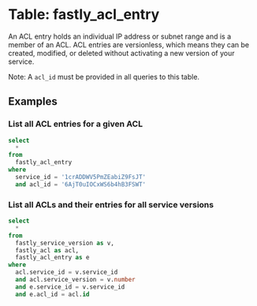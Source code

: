 # Table: fastly_acl_entry

An ACL entry holds an individual IP address or subnet range and is a member of an ACL. ACL entries are versionless, which means they can be created, modified, or deleted without activating a new version of your service.

Note: A `acl_id` must be provided in all queries to this table.

## Examples

### List all ACL entries for a given ACL

```sql
select
  *
from
  fastly_acl_entry
where
  service_id = '1crADDWV5PmZEabiZ9FsJT'
  and acl_id = '6AjT0uIOCxWS6b4hB3FSWT'
```

### List all ACLs and their entries for all service versions

```sql
select
  *
from
  fastly_service_version as v,
  fastly_acl as acl,
  fastly_acl_entry as e
where
  acl.service_id = v.service_id
  and acl.service_version = v.number
  and e.service_id = v.service_id
  and e.acl_id = acl.id
```
